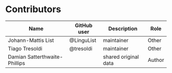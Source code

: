 # Contributors

Name | GitHub user | Description | Role
--- | --- | --- | ---
Johann-Mattis List | @LinguList | maintainer | Other
Tiago Tresoldi | @tresoldi | maintainer | Other
Damian Satterthwaite-Phillips | | shared original data | Author
